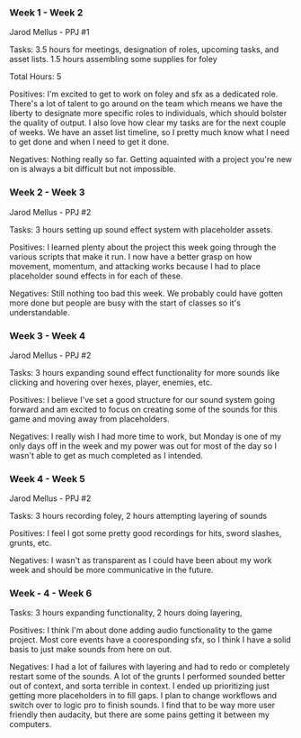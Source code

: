 ### Week 1 - Week 2
Jarod Mellus - PPJ #1

Tasks: 3.5 hours for meetings, designation of roles, upcoming tasks, and asset lists.
       1.5 hours assembling some supplies for foley

Total Hours: 5

Positives: I'm excited to get to work on foley and sfx as a dedicated role. There's a lot of talent to go around on the team which means we have the liberty to designate more specific roles to individuals, which should bolster the quality of output. I also love how clear my tasks are for the next couple of weeks. We have an asset list timeline, so I pretty much know what I need to get done and when I need to get it done.

Negatives:
Nothing really so far. Getting aquainted with a project you're new on is always a bit difficult but not impossible. 

### Week 2 - Week 3
Jarod Mellus - PPJ #2

Tasks: 3 hours setting up sound effect system with placeholder assets.

Positives: I learned plenty about the project this week going through the various scripts that make it run. I now have a better grasp on how movement, momentum, and attacking works because I had to place placeholder sound effects in for each of these.

Negatives: Still nothing too bad this week. We probably could have gotten more done but people are busy with the start of classes so it's understandable.

### Week 3 - Week 4
Jarod Mellus - PPJ #2

Tasks: 3 hours expanding sound effect functionality for more sounds like clicking and hovering over hexes, player, enemies, etc. 

Positives: I believe I've set a good structure for our sound system going forward and am excited to focus on creating some of the sounds for this game and moving away from placeholders.

Negatives: I really wish I had more time to work, but Monday is one of my only days off in the week and my power was out for most of the day so I wasn't able to
get as much completed as I intended.


### Week 4 - Week 5
Jarod Mellus - PPJ #2

Tasks: 3 hours recording foley, 2 hours attempting layering of sounds

Positives: I feel I got some pretty good recordings for hits, sword slashes, grunts, etc. 

Negatives: I wasn't as transparent as I could have been about my work week and should be more communicative in the future.

### Week - 4 - Week 6

Tasks: 3 hours expanding functionality, 2 hours doing layering, 

Positives: I think I'm about done adding audio functionality to the game project. Most core events have a cooresponding sfx, so I think I have a solid basis to just make sounds from here on out.

Negatives: I had a lot of failures with layering and had to redo or completely restart some of the sounds. A lot of the grunts I performed sounded better out of context, and sorta terrible in context. I ended up prioritizing just getting more placeholders in to fill gaps. I plan to change workflows and switch over to logic pro to finish sounds. I find that to be way more user friendly then audacity, but there are some pains getting it between my computers.
